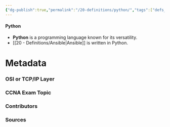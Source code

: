 ```yaml
---
{"dg-publish":true,"permalink":"/20-definitions/python/","tags":["defs_ccna"]}
---
```


#### Python
- **Python** is a programming language known for its versatility.
- [[20 - Definitions/Ansible\|Ansible]] is written in Python.








# Metadata
### OSI or TCP/IP Layer

### CCNA Exam Topic

### Contributors

### Sources
